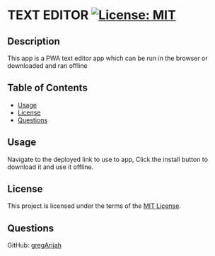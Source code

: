 # TEXT EDITOR	[![License: MIT](https://img.shields.io/badge/License-MIT-yellow.svg)](https://choosealicense.com/licenses/mit/)

## Description

This app is a PWA text editor app which can be run in the browser or downloaded and ran offline

## Table of Contents

- [Usage](#usage)
- [License](#license)
- [Questions](#questions)

## Usage

Navigate to the deployed link to use to app, Click the install button to download it and use it offline.

## License

This project is licensed under the terms of the [MIT License](https://choosealicense.com/licenses/mit/).

## Questions

GitHub: [gregArijah](https://github.com/gregArijah)

